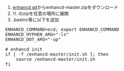 1. [enhancd git](https://github.com/b4b4r07/enhancd)からenhancd-master.zipをダウンロード
2. \1. のzipを任意の場所に展開
3. .bashrc等に以下を追加
<pre>
ENHANCD_COMMAND=ecd; export ENHANCD_COMMAND
ENHANCD_HYPHEN_ARG="-ls"
ENHANCD_DOT_ARG="-up"

# enhancd init
if [ -f <path_to_enhancd>/enhancd-master/init.sh ]; then
    source <path_to_enhancd>/enhancd-master/init.sh
fi
</pre>
